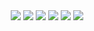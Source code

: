 <div align="center">
  <img src="https://capsule-render.vercel.app/api?type=waving&color=auto&height=200&section=header&text=Welcome&fontSize=60&desc=Kim%20Chulyeon&descSize=15&descAlign=80 /> 
  <br /> <br /><br /> <br /><br /> <br />
  <h3>✨Stacks✨</h3>
  <hr/>
  <img src="https://img.shields.io/badge/HTML-E34F26?style=for-the-badge&logo=HTML5&logoColor=black">  <img src="https://img.shields.io/badge/CSS-1572B6?style=for-the-badge&logo=CSS3&logoColor=black">  <img src="https://img.shields.io/badge/JAVASCRIPT-F7DF1E?style=for-the-badge&logo=JavaScript&logoColor=black">  <img src="https://img.shields.io/badge/REACT-61DAFB?style=for-the-badge&logo=React&logoColor=black">  <img src="https://img.shields.io/badge/SLACK-4A154B?style=for-the-badge&logo=Slack&logoColor=black">  <img src="https://img.shields.io/badge/FIGMA-F24E1E?style=for-the-badge&logo=Figma&logoColor=black">

</div>

